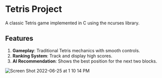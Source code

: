 # Tetris Project

A classic Tetris game implemented in C using the ncurses library.

## Features

1. **Gameplay**: Traditional Tetris mechanics with smooth controls.
2. **Ranking System**: Track and display high scores.
3. **AI Recommendation**: Shows the best position for the next two blocks.


![Screen Shot 2022-06-25 at 1 10 14 PM](https://user-images.githubusercontent.com/77961560/175757529-3bf1cfbd-e4a7-4976-ac6f-39598f0c5551.jpg)
